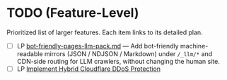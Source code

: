 # TODO (Feature-Level)

Prioritized list of larger features. Each item links to its detailed plan.

- [ ] LP [bot-friendly-pages-llm-pack.md](./bot-friendly-pages-llm-pack.md) — Add bot-friendly machine-readable mirrors (JSON / NDJSON / Markdown) under `/_llm/*` and CDN-side routing for LLM crawlers, without changing the human site.
- [ ] LP [Implement Hybrid Cloudflare DDoS Protection](add-cloudflare-ddos-protection.md)